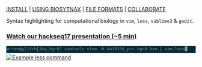 [INSTALL](install.md) \| [USING BIOSYTNAX](manual.md) \| [FILE FORMATS](formats.md) \| [COLLABORATE](collaborate.md)

Syntax highlighting for computational biology in `vim`, `less`, `sublime3` & `gedit`.

### [Watch our hackseq17 presentation (~5 min)](https://youtu.be/dHYN3E7edhY?t=6m28s)

![Example less command](assets/images/sam-less_command.gif)
[![Example less command](sam-less-small.gif)](assets/images/sam-less.png)
